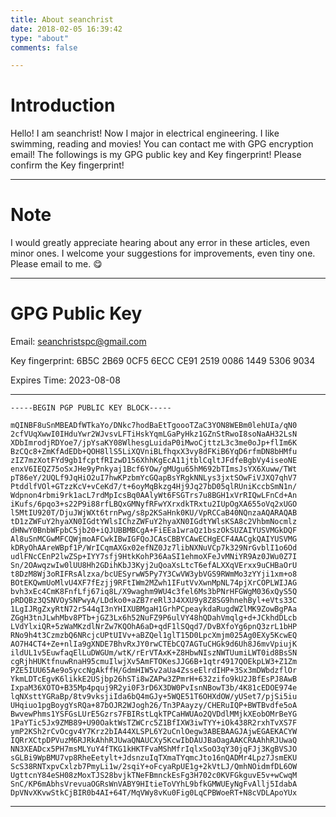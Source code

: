 ```yaml
---
title: About seanchrist
date: 2018-02-05 16:39:42
type: "about"
comments: false

---
```


# Introduction #

Hello! I am seanchrist! Now I major in electrical engineering. I like swimming, reading and movies! 
You can contact me with GPG encryption email! The followings is my GPG public key and Key fingerprint! 
Please confirm the Key fingerprint!

---

# Note #

I would greatly appreciate hearing about any error in these articles, even minor ones. 
I welcome your suggestions for improvements, even tiny one. Please email to me. 😋 

---

# GPG Public Key #

Email: seanchristspc@gmail.com

Key fingerprint:  6B5C 2B69 0CF5 6ECC CE91  2519 0086 1449 5306 9034

Expires Time: 2023-08-08

---

```
-----BEGIN PGP PUBLIC KEY BLOCK-----

mQINBF8uSnMBEADfWTkaYo/DNkc7hodBaEtTgoooTZaC3YON8WEBm0lehUIa/qN0
2cfVUqXwwI0IHduYwr2WJvsvLFTiHskYqmLGaPyHkz1GZnStRwoI8soNaAH32LsN
XDbImrodjRDYoe7/jpYsaKY08WlhesgLuidaP0iMwoCjttzL3c3me0oJp+flIm6K
BzCQc8+ZmKfAdEDb+QOH8llS5LiXQVniBLfhqxX3vy8dFKiB6YqD6rfmDN8bHMfu
zIZ7mzXotFYd9gb1fcptfRIzwD156XhhKgEcA11jtblCqltJFdfeBgbVy4iseoNE
enxV6IEQZ75oSxJHe9yPnkyaj1Bcf6YOw/gMUgu65hM692bTImsJsYX6Xuww/TWt
pT86eY/2UQLf9JqHiO2uI7hwKPzbmYcGQapBsYRgkNNLys3jxtSOwFiVJXQ7qhV7
PtddlfVOl+GTzzKcV+vCeKd7/t+6oyMqBkzg4Hj9Jq27bD05qlRUniKccbSmN1n/
Wdpnon4rbmi9rk1acL7rdMpIcsBq0AAlyWt6FSGTrs7u8BGH1xVrRIQwLFnCd+An
iKufs/6pqo3+s22P9i88rfLBQxGMNyfRFwYXrxdkTRxtu2IUpOgXA655oVq2xUGO
l5MtIU920T/DjuJWjWXt6trnPwg/s8p2KSaHnk0KU/VpRCCaB40NQnzaAQARAQAB
tD1zZWFuY2hyaXN0IGdtYWlsIChzZWFuY2hyaXN0IGdtYWlsKSA8c2VhbmNocmlz
dHNwY0BnbWFpbC5jb20+iQJUBBMBCgA+FiEEa1wraQz1bszOkSUZAIYUSVMGkDQF
Al8uSnMCGwMFCQWjmoAFCwkIBwIGFQoJCAsCBBYCAwECHgECF4AACgkQAIYUSVMG
kDRyOhAAreWBpf1P/WrICqmAXGx02efNZ0Jz7libNXNuVCp7k329NrGvblI1o6Od
udlFNcCEnP2lwZSp+IYY7sfj9HtkKohP36AaSI1ehmoXFeJvMNiYR9Az0JWu0Z7I
Sn/2OAwqzwIw0lUU8Hh2GDihKbJ3Kyj2uQoaXsLtcT6efALXXqVErxx9uCHBaOrU
t8DzM8Wj3oRIFRsAlzxa/bcUESyrwW5Py7Y3CwVW3ybVGS9RWmMo3zYYji1xm+o8
BOtEKQwmUoMlvU4XF7fEzjj9RFtIWm2MZwh1IFutVvXwnMpNL74pjXrCOPLWIJAG
bvh3xEc4CmK8FnfLfj67iq8L/X9waghm9WU4c3fel6Ms3bPNrHFGWgM036xQyS5Q
pRDQBz3QSNVOySNPwyA/LDdko0+aZB7reRl3J4XXU9y8Z8SG9hnehByl+eVts33C
1LgIJRgZxyRtN72r544qI3nYHIXUBMgaH1GrhPCpeaykdaRugdWZlMK9ZowBgPAa
ZGgH3tnJLwhMbv8PTb+jGZ3Lx6h52NuFZ9P6ulVY48hQDahVmqlg+d+JCkhdDLcb
LVdYlxiQR+5zWaMKzdlNrZw7KQOhA6aD+qdF1lSQqd7/DvBXfoYg6pnQ3zrL1bHP
RNo9h4t3CzmzbQ6NRcjcUPtUIVv+aBZQel1glT15D0LpcXmjm025Ag0EXy5KcwEQ
AO7H4CT4+Ze+nlIa9gXNDE7BhvRxJY0rwCTEbCQ7AGTuCHGk9d6Uh8J6mvVpiujK
ildUL1v5EuwfaqElLuDWGUm/wtK/rErVTAxK+Z8HbwNIszNWTUumiLWT0id8BsSN
cgRjhHUKtfnuwRnaH95cmuIlwjXv5AmFTOKesJJG6B+1qtr4917QOEkpLW3+Z1Zm
PZE5IUU65Ae9o5yccNgAkffH/GdmHIW5v2aUa4ZsseElrdIHP+3Sx3mDWbdzflOr
YkmLDTcEgvK6likkE2USjbp26hSTi8wZAPw3ZPmrH+632zifo9kU2JBfEsPJ8AwB
IxpaM36XOTO+B35Mp4pquj9R2yi0F3rD6X3DW0PvIsnNBowT3b/4K81cEDOE974e
lqNXsttYGRaBp/8tv9vksjiIda6bQ4mGJy+5WQE51T6OHXdOW/yUSet7/pjSi5iu
UHqiuo1pgBoygYsRQa+87bOJR2WJogh26/Tn3PAayzy/CHERuIQP+BWTBvdfe5oA
BwvewPhms1YSFGsLUrE5Gzrs7FBIRstLqkTPCaHWUAo2QVDdlMMjkXEobOMrBeYG
1PaYTic5Jx9ZMB89+U90OaktWsTZWCrc5Z1BfIXW3iwTYY+iOk438R2rxhTvXS7F
ymP2KSh2rCvOcgv4Y7Krz2bIA44XLSPL6Y2uCnlOegw3ABEBAAGJAjwEGAEKACYW
IQRrXCtpDPVuzM6RJRkAhhRJUwaQNAUCXy5KcwIbDAUJBaOagAAKCRAAhhRJUwaQ
NN3XEADcx5PH7msMLYuY4fTKG1kHKTFvaMShMfrIqlxSoO3qY30jqFJj3KgBVSJO
sGLBi9WpBMU7vp8RheEetylt+JdsnzuIqTXmaTYqmcJto16nQADMr4Lpz7JsmEKU
ScS38RNTxpvCxlzb7PmyLi1w/2sqiY+oFcyaRpUE1g+2kVtLJ/QmhNOidmfDL6OW
UgttcnY84eSH08zMoxTJS28bvjkTNeFBmnckEsFg3H702c0KVFGkguvE5v+wCwqM
SnC/KP6mAbhsVrevuaOGRsWnVABY9HItieToVYhL9bfkGMWUEyNgFvAllj5IdabA
DpVNvXKvwStkCjBIR0b4AI+64T/MqVWy8vKu0Fig0LqCPBWoeRT+N8cVDLApoYUx
```

---


 



